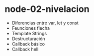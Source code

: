 # node-02-nivelacion

* Diferencias entre var, let y const
* Feunciones flecha
* Template Strings
* Destructuración
* Callback básico
* Callback hell
